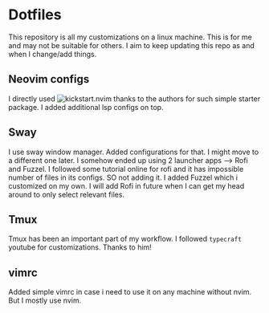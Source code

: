 # Dotfiles

This repository is all my customizations on a linux machine. This is for me and may not be suitable for others. I aim to keep updating this repo as and when I change/add things. 

## Neovim configs
I directly used ![kickstart.nvim](`https://github.com/nvim-lua/kickstart.nvim`) thanks to the authors for such simple starter package. I added additional lsp configs on top. 

## Sway
I use sway window manager. Added configurations for that. I might move to a different one later. I somehow ended up using 2 launcher apps --> Rofi and Fuzzel. I followed some tutorial online for rofi and it has impossible number of files in its configs. SO not adding it. I added Fuzzel which i customized on my own. I will add Rofi in future when I can get my head around to only select relevant files.

## Tmux
Tmux has been an important part of my workflow. I followed `typecraft` youtube for customizations. Thanks to him!


## vimrc
Added simple vimrc in case i need to use it on any machine without nvim. But I mostly use nvim. 

